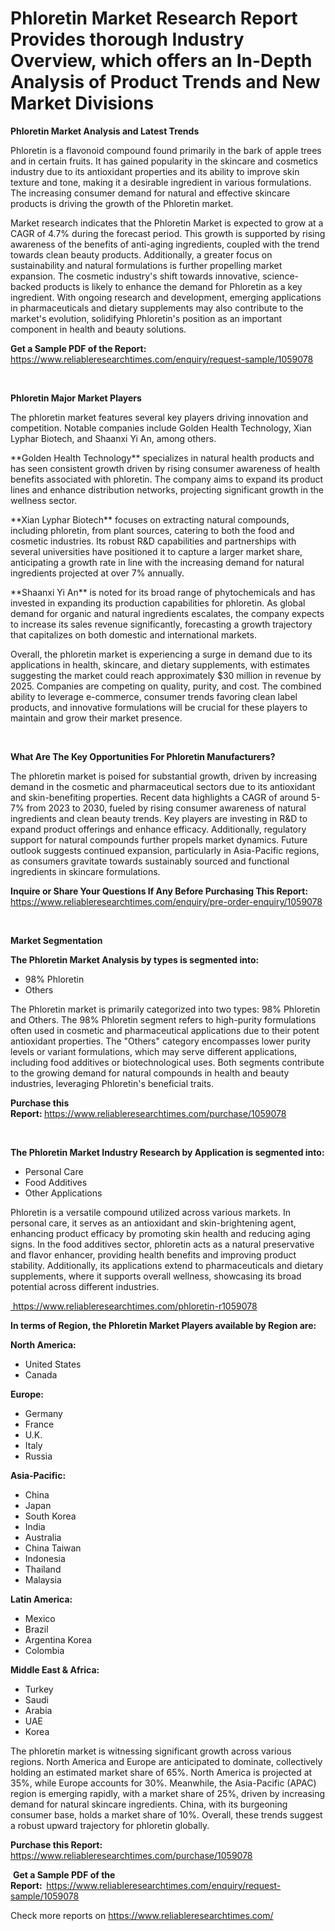 <p><h1>Phloretin Market Research Report Provides thorough Industry Overview, which offers an In-Depth Analysis of Product Trends and New Market Divisions</h1></p><p><strong>Phloretin Market Analysis and Latest Trends</strong></p>
<p><p>Phloretin is a flavonoid compound found primarily in the bark of apple trees and in certain fruits. It has gained popularity in the skincare and cosmetics industry due to its antioxidant properties and its ability to improve skin texture and tone, making it a desirable ingredient in various formulations. The increasing consumer demand for natural and effective skincare products is driving the growth of the Phloretin market.</p><p>Market research indicates that the Phloretin Market is expected to grow at a CAGR of 4.7% during the forecast period. This growth is supported by rising awareness of the benefits of anti-aging ingredients, coupled with the trend towards clean beauty products. Additionally, a greater focus on sustainability and natural formulations is further propelling market expansion. The cosmetic industry's shift towards innovative, science-backed products is likely to enhance the demand for Phloretin as a key ingredient. With ongoing research and development, emerging applications in pharmaceuticals and dietary supplements may also contribute to the market's evolution, solidifying Phloretin's position as an important component in health and beauty solutions.</p></p>
<p><strong>Get a Sample PDF of the Report:&nbsp;</strong> <a href="https://www.reliableresearchtimes.com/enquiry/request-sample/1059078?utm_campaign=3297&utm_medium=2&utm_source=Github&utm_content=ia&utm_term=31032025&utm_id=phloretin">https://www.reliableresearchtimes.com/enquiry/request-sample/1059078</a></p>
<p>&nbsp;</p>
<p><strong>Phloretin Major Market Players</strong></p>
<p><p>The phloretin market features several key players driving innovation and competition. Notable companies include Golden Health Technology, Xian Lyphar Biotech, and Shaanxi Yi An, among others.</p><p>**Golden Health Technology** specializes in natural health products and has seen consistent growth driven by rising consumer awareness of health benefits associated with phloretin. The company aims to expand its product lines and enhance distribution networks, projecting significant growth in the wellness sector.</p><p>**Xian Lyphar Biotech** focuses on extracting natural compounds, including phloretin, from plant sources, catering to both the food and cosmetic industries. Its robust R&D capabilities and partnerships with several universities have positioned it to capture a larger market share, anticipating a growth rate in line with the increasing demand for natural ingredients projected at over 7% annually.</p><p>**Shaanxi Yi An** is noted for its broad range of phytochemicals and has invested in expanding its production capabilities for phloretin. As global demand for organic and natural ingredients escalates, the company expects to increase its sales revenue significantly, forecasting a growth trajectory that capitalizes on both domestic and international markets.</p><p>Overall, the phloretin market is experiencing a surge in demand due to its applications in health, skincare, and dietary supplements, with estimates suggesting the market could reach approximately $30 million in revenue by 2025. Companies are competing on quality, purity, and cost. The combined ability to leverage e-commerce, consumer trends favoring clean label products, and innovative formulations will be crucial for these players to maintain and grow their market presence.</p></p>
<p>&nbsp;</p>
<p><strong>What Are The Key Opportunities For Phloretin Manufacturers?</strong></p>
<p><p>The phloretin market is poised for substantial growth, driven by increasing demand in the cosmetic and pharmaceutical sectors due to its antioxidant and skin-benefiting properties. Recent data highlights a CAGR of around 5-7% from 2023 to 2030, fueled by rising consumer awareness of natural ingredients and clean beauty trends. Key players are investing in R&D to expand product offerings and enhance efficacy. Additionally, regulatory support for natural compounds further propels market dynamics. Future outlook suggests continued expansion, particularly in Asia-Pacific regions, as consumers gravitate towards sustainably sourced and functional ingredients in skincare formulations.</p></p>
<p><strong>Inquire or Share Your Questions If Any Before Purchasing This Report:</strong> <a href="https://www.reliableresearchtimes.com/enquiry/pre-order-enquiry/1059078?utm_campaign=3297&utm_medium=2&utm_source=Github&utm_content=ia&utm_term=31032025&utm_id=phloretin">https://www.reliableresearchtimes.com/enquiry/pre-order-enquiry/1059078</a></p>
<p>&nbsp;</p>
<p><strong>Market Segmentation</strong></p>
<p><strong>The Phloretin Market Analysis by types is segmented into:</strong></p>
<p><ul><li>98% Phloretin</li><li>Others</li></ul></p>
<p><p>The Phloretin market is primarily categorized into two types: 98% Phloretin and Others. The 98% Phloretin segment refers to high-purity formulations often used in cosmetic and pharmaceutical applications due to their potent antioxidant properties. The "Others" category encompasses lower purity levels or variant formulations, which may serve different applications, including food additives or biotechnological uses. Both segments contribute to the growing demand for natural compounds in health and beauty industries, leveraging Phloretin's beneficial traits.</p></p>
<p><strong>Purchase this Report:&nbsp;</strong><a href="https://www.reliableresearchtimes.com/purchase/1059078?utm_campaign=3297&utm_medium=2&utm_source=Github&utm_content=ia&utm_term=31032025&utm_id=phloretin">https://www.reliableresearchtimes.com/purchase/1059078</a></p>
<p>&nbsp;</p>
<p><strong>The Phloretin Market Industry Research by Application is segmented into:</strong></p>
<p><ul><li>Personal Care</li><li>Food Additives</li><li>Other Applications</li></ul></p>
<p><p>Phloretin is a versatile compound utilized across various markets. In personal care, it serves as an antioxidant and skin-brightening agent, enhancing product efficacy by promoting skin health and reducing aging signs. In the food additives sector, phloretin acts as a natural preservative and flavor enhancer, providing health benefits and improving product stability. Additionally, its applications extend to pharmaceuticals and dietary supplements, where it supports overall wellness, showcasing its broad potential across different industries.</p></p>
<p><a href="https://www.reliableresearchtimes.com/phloretin-r1059078?utm_campaign=3297&utm_medium=2&utm_source=Github&utm_content=ia&utm_term=31032025&utm_id=phloretin">&nbsp;https://www.reliableresearchtimes.com/phloretin-r1059078</a></p>
<p><strong>In terms of Region, the Phloretin Market Players available by Region are:</strong></p>
<p>
    <p> <strong> North America: </strong>
        <ul>
            <li>United States</li>
            <li>Canada</li>
        </ul>
        </p> 
    <p> <strong> Europe: </strong>
        <ul>
            <li>Germany</li>
            <li>France</li>
            <li>U.K.</li>
            <li>Italy</li>
            <li>Russia</li>
        </ul>
        </p> 
    <p> <strong> Asia-Pacific: </strong>
        <ul>
            <li>China</li>
            <li>Japan</li>
            <li>South Korea</li>
            <li>India</li>
            <li>Australia</li>
            <li>China Taiwan</li>
            <li>Indonesia</li>
            <li>Thailand</li>
            <li>Malaysia</li>
        </ul>
        </p> 
    <p> <strong> Latin America: </strong>
        <ul>
            <li>Mexico</li>
            <li>Brazil</li>
            <li>Argentina Korea</li>
            <li>Colombia</li>
        </ul>
        </p> 
    <p> <strong> Middle East & Africa: </strong>
        <ul>
            <li>Turkey</li>
            <li>Saudi</li>
            <li>Arabia</li>
            <li>UAE</li>
            <li>Korea</li>
        </ul>
    </p>
    </p>
<p><p>The phloretin market is witnessing significant growth across various regions. North America and Europe are anticipated to dominate, collectively holding an estimated market share of 65%. North America is projected at 35%, while Europe accounts for 30%. Meanwhile, the Asia-Pacific (APAC) region is emerging rapidly, with a market share of 25%, driven by increasing demand for natural skincare ingredients. China, with its burgeoning consumer base, holds a market share of 10%. Overall, these trends suggest a robust upward trajectory for phloretin globally.</p></p>
<p><strong>Purchase this Report: </strong><a href="https://www.reliableresearchtimes.com/purchase/1059078?utm_campaign=3297&utm_medium=2&utm_source=Github&utm_content=ia&utm_term=31032025&utm_id=phloretin">https://www.reliableresearchtimes.com/purchase/1059078</a></p>
<p>&nbsp;<strong>Get a Sample PDF of the Report:&nbsp;&nbsp;</strong><a href="https://www.reliableresearchtimes.com/enquiry/request-sample/1059078?utm_campaign=3297&utm_medium=2&utm_source=Github&utm_content=ia&utm_term=31032025&utm_id=phloretin">https://www.reliableresearchtimes.com/enquiry/request-sample/1059078</a></p>
<p><strong></strong></p>
<p>Check more reports on <a href="https://www.reliableresearchtimes.com/?utm_campaign=3297&utm_medium=2&utm_source=Github&utm_content=ia&utm_term=31032025&utm_id=phloretin">https://www.reliableresearchtimes.com/</a></p>